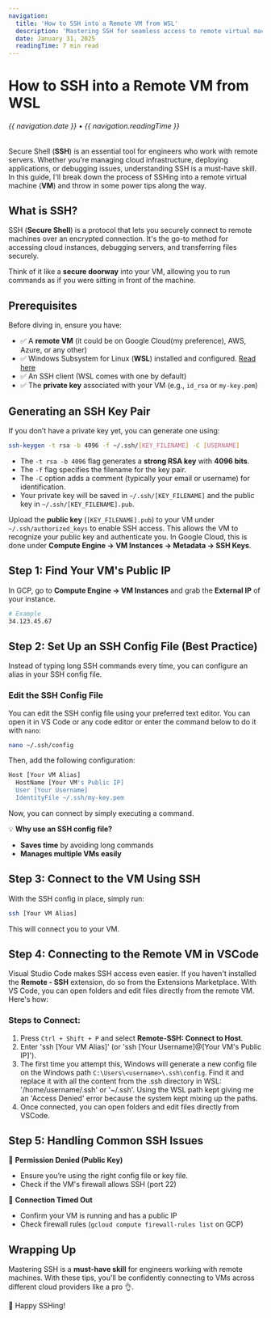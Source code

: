 ```yaml
---
navigation:
  title: 'How to SSH into a Remote VM from WSL'
  description: 'Mastering SSH for seamless access to remote virtual machines'
  date: January 31, 2025
  readingTime: 7 min read
---
```


# How to SSH into a Remote VM from WSL

<h6>

  {{ navigation.date }} &bull; {{ navigation.readingTime }}

</h6>

Secure Shell (**SSH**) is an essential tool for engineers who work with remote servers. Whether you're managing cloud infrastructure, deploying applications, or debugging issues, understanding SSH is a must-have skill. In this guide, I'll break down the process of SSHing into a remote virtual machine (**VM**) and throw in some power tips along the way.

## What is SSH?

SSH (**Secure Shell**) is a protocol that lets you securely connect to remote machines over an encrypted connection. It's the go-to method for accessing cloud instances, debugging servers, and transferring files securely.

Think of it like a **secure doorway** into your VM, allowing you to run commands as if you were sitting in front of the machine.

## Prerequisites

Before diving in, ensure you have:

- ✅ A **remote VM** (it could be on Google Cloud(my preference), AWS, Azure, or any other)
- ✅ Windows Subsystem for Linux (**WSL**) installed and configured. [Read here](https://learn.microsoft.com/en-us/windows/wsl/setup/environment)
- ✅ An SSH client (WSL comes with one by default)
- ✅ The **private key** associated with your VM (e.g., `id_rsa` or `my-key.pem`)

## Generating an SSH Key Pair

If you don’t have a private key yet, you can generate one using:

```bash
ssh-keygen -t rsa -b 4096 -f ~/.ssh/[KEY_FILENAME] -C [USERNAME]
```

- The `-t rsa -b 4096` flag generates a **strong RSA key** with **4096 bits**.
- The `-f` flag specifies the filename for the key pair.
- The `-C` option adds a comment (typically your email or username) for identification.
- Your private key will be saved in `~/.ssh/[KEY_FILENAME]` and the public key in `~/.ssh/[KEY_FILENAME].pub`.

Upload the **public key** (`[KEY_FILENAME].pub`) to your VM under `~/.ssh/authorized_keys` to enable SSH access. This allows the VM to recognize your public key and authenticate you. In Google Cloud, this is done under **Compute Engine → VM Instances → Metadata → SSH Keys**.

## Step 1: Find Your VM's Public IP

In GCP, go to **Compute Engine → VM Instances** and grab the **External IP** of your instance.

```bash
# Example
34.123.45.67
```

## Step 2: Set Up an SSH Config File (Best Practice)

Instead of typing long SSH commands every time, you can configure an alias in your SSH config file.

### Edit the SSH Config File
You can edit the SSH config file using your preferred text editor. You can open it in VS Code or any code editor or enter the command below to do it with `nano`:

```bash
nano ~/.ssh/config
```

Then, add the following configuration:

```bash
Host [Your VM Alias]
  HostName [Your VM's Public IP]
  User [Your Username]
  IdentityFile ~/.ssh/my-key.pem
```

Now, you can connect by simply executing a command.

💡 **Why use an SSH config file?**
- **Saves time** by avoiding long commands
- **Manages multiple VMs easily**

## Step 3: Connect to the VM Using SSH

With the SSH config in place, simply run:

```bash
ssh [Your VM Alias]
```
This will connect you to your VM.

## Step 4: Connecting to the Remote VM in VSCode

Visual Studio Code makes SSH access even easier. If you haven't installed the **Remote - SSH** extension, do so from the Extensions Marketplace. With VS Code, you can open folders and edit files directly from the remote VM. Here's how:

### Steps to Connect:
1. Press `Ctrl + Shift + P` and select **Remote-SSH: Connect to Host**.
2. Enter 'ssh [Your VM Alias]' (or 'ssh [Your Username]@[Your VM's Public IP]').
3. The first time you attempt this, Windows will generate a new config file on the Windows path `C:\Users\<username>\.ssh\config`. Find it and replace it with all the content from the .ssh directory in WSL: '/home/username/.ssh' or '~/.ssh'. Using the WSL path kept giving me an 'Access Denied' error because the system kept mixing up the paths.
4. Once connected, you can open folders and edit files directly from VSCode.

## Step 5: Handling Common SSH Issues

🚧 **Permission Denied (Public Key)**
- Ensure you’re using the right config file or key file.
- Check if the VM's firewall allows SSH (port 22)

🚧 **Connection Timed Out**
- Confirm your VM is running and has a public IP
- Check firewall rules (`gcloud compute firewall-rules list` on GCP)


## Wrapping Up

Mastering SSH is a **must-have skill** for engineers working with remote machines. With these tips, you'll be confidently connecting to VMs across different cloud providers like a pro 👌.

🚀 Happy SSHing!
